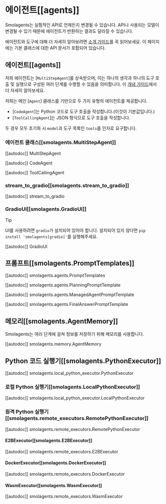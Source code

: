 # 에이전트[[agents]]

<Tip warning={true}>

Smolagents는 실험적인 API로 언제든지 변경될 수 있습니다. API나 사용되는 모델이 변경될 수 있기 때문에 에이전트가 반환하는 결과도 달라질 수 있습니다.

</Tip>

에이전트와 도구에 대해 더 자세히 알아보려면 [소개 가이드](../index)를 꼭 읽어보세요. 이 페이지에는 기본 클래스에 대한 API 문서가 포함되어 있습니다.

## 에이전트[[agents]]

저희 에이전트는 [`MultiStepAgent`]를 상속받으며, 이는 하나의 생각과 하나의 도구 호출 및 실행으로 구성된 여러 단계를 수행할 수 있음을 의미합니다. 이 [개념 가이드](../conceptual_guides/react)에서 더 자세히 알아보세요.

저희는 메인 [`Agent`] 클래스를 기반으로 두 가지 유형의 에이전트를 제공합니다.
  - [`CodeAgent`]는 Python 코드로 도구 호출을 작성합니다.(이것이 기본값입니다.)
  - [`ToolCallingAgent`]는 JSON 형식으로 도구 호출을 작성합니다.

두 경우 모두 초기화 시 `model`과 도구 목록인 `tools`를 인자로 요구합니다.

### 에이전트 클래스[[smolagents.MultiStepAgent]]

[[autodoc]] MultiStepAgent

[[autodoc]] CodeAgent

[[autodoc]] ToolCallingAgent

### stream_to_gradio[[smolagents.stream_to_gradio]]

[[autodoc]] stream_to_gradio

### GradioUI[[smolagents.GradioUI]]

> [!TIP]
> UI를 사용하려면 `gradio`가 설치되어 있어야 합니다. 설치되어 있지 않다면 `pip install 'smolagents[gradio]'`를 실행해주세요.

[[autodoc]] GradioUI

## 프롬프트[[smolagents.PromptTemplates]]

[[autodoc]] smolagents.agents.PromptTemplates

[[autodoc]] smolagents.agents.PlanningPromptTemplate

[[autodoc]] smolagents.agents.ManagedAgentPromptTemplate

[[autodoc]] smolagents.agents.FinalAnswerPromptTemplate

## 메모리[[smolagents.AgentMemory]]

Smolagents는 여러 단계에 걸쳐 정보를 저장하기 위해 메모리를 사용합니다.

[[autodoc]] smolagents.memory.AgentMemory

## Python 코드 실행기[[smolagents.PythonExecutor]]

[[autodoc]] smolagents.local_python_executor.PythonExecutor

### 로컬 Python 실행기[[smolagents.LocalPythonExecutor]]

[[autodoc]] smolagents.local_python_executor.LocalPythonExecutor

### 원격 Python 실행기[[smolagents.remote_executors.RemotePythonExecutor]]

[[autodoc]] smolagents.remote_executors.RemotePythonExecutor

#### E2BExecutor[[smolagents.E2BExecutor]]

[[autodoc]] smolagents.remote_executors.E2BExecutor

#### DockerExecutor[[smolagents.DockerExecutor]]

[[autodoc]] smolagents.remote_executors.DockerExecutor

#### WasmExecutor[[smolagents.WasmExecutor]]

[[autodoc]] smolagents.remote_executors.WasmExecutor